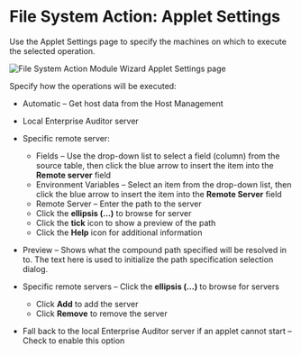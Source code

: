 # File System Action: Applet Settings

Use the Applet Settings page to specify the machines on which to execute the selected operation.

![File System Action Module Wizard Applet Settings page](/img/versioned_docs/accessanalyzer_11.6/accessanalyzer/admin/datacollector/fsaa/appletsettings.webp)

Specify how the operations will be executed:

- Automatic – Get host data from the Host Management
- Local Enterprise Auditor server
- Specific remote server:

  - Fields – Use the drop-down list to select a field (column) from the source table, then click
    the blue arrow to insert the item into the **Remote server** field
  - Environment Variables – Select an item from the drop-down list, then click the blue arrow to
    insert the item into the **Remote Server** field
  - Remote Server – Enter the path to the server
  - Click the **ellipsis (…)** to browse for server
  - Click the **tick** icon to show a preview of the path
  - Click the **Help** icon for additional information

- Preview – Shows what the compound path specified will be resolved in to. The text here is used to
  initialize the path specification selection dialog.
- Specific remote servers – Click the **ellipsis (…)** to browse for servers

  - Click **Add** to add the server
  - Click **Remove** to remove the server

- Fall back to the local Enterprise Auditor server if an applet cannot start – Check to enable this
  option
